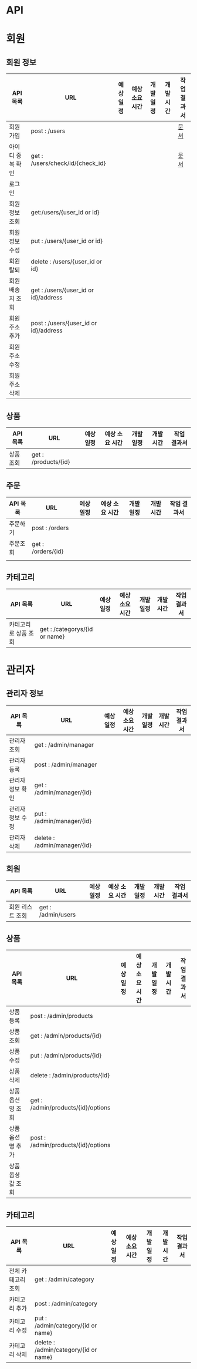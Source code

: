 # API

# 회원
## 회원 정보

| API 목록         | URL                                   | 예상 일정 | 예상 소요 시간 | 개발 일정 | 개발 시간 | 작업 결과서                                                  |
| ---------------- | ------------------------------------- | --------- | -------------- | --------- | --------- | ------------------------------------------------------------ |
| 회원가입         | post : /users                         |           |                |           |           | [문서](https://github.com/hanseonghye/ShoppingmallProject/blob/master/docs/2.Swagger%26TDD/api/%ED%9A%8C%EC%9B%90%EA%B0%80%EC%9E%85.md#%EA%B0%80%EC%9E%85-%EB%93%B1%EB%A1%9D-%EC%9A%94%EC%B2%AD) |
| 아이디 중복 확인 | get : /users/check/id/{check_id}      |           |                |           |           | [문서](https://github.com/hanseonghye/ShoppingmallProject/blob/master/docs/2.Swagger%26TDD/api/%ED%9A%8C%EC%9B%90%EA%B0%80%EC%9E%85.md#%EC%95%84%EC%9D%B4%EB%94%94-%EC%A4%91%EB%B3%B5-%EC%B2%B4%ED%81%AC-%EC%9A%94%EC%B2%AD) |
| 로그인           |                                       |           |                |           |           |                                                              |
| 회원정보조회     | get:/users/{user_id or id}            |           |                |           |           |                                                              |
| 회원정보수정     | put : /users/{user_id or id}          |           |                |           |           |                                                              |
| 회원탈퇴         | delete : /users/{user_id or id}       |           |                |           |           |                                                              |
| 회원 배송지 조회 | get : /users/{user_id or id}/address  |           |                |           |           |                                                              |
| 회원 주소 추가   | post : /users/{user_id or id}/address |           |                |           |           |                                                              |
| 회원 주소 수정   |                                       |           |                |           |           |                                                              |
| 회원 주소 삭제   |                                       |           |                |           |           |                                                              |



## 상품

| API 목록  | URL                  | 예상 일정 | 예상 소요 시간 | 개발 일정 | 개발 시간 | 작업 결과서 |
| --------- | -------------------- | --------- | -------------- | --------- | --------- | ----------- |
| 상품 조회 | get : /products/{id} |           |                |           |           |             |



## 주문

| API 목록 | URL                | 예상 일정 | 예상 소요 시간 | 개발 일정 | 개발 시간 | 작업 결과서 |
| -------- | ------------------ | --------- | -------------- | --------- | --------- | ----------- |
| 주문하기 | post : /orders     |           |                |           |           |             |
| 주문조회 | get : /orders/{id} |           |                |           |           |             |
|          |                    |           |                |           |           |             |



## 카테고리

| API 목록             | URL                           | 예상 일정 | 예상 소요 시간 | 개발 일정 | 개발 시간 | 작업 결과서 |
| -------------------- | ----------------------------- | --------- | -------------- | --------- | --------- | ----------- |
| 카테고리로 상품 조회 | get : /categorys/{id or name} |           |                |           |           |             |



# 관리자

## 관리자 정보

| API 목록         | URL                          | 예상 일정 | 예상 소요 시간 | 개발 일정 | 개발 시간 | 작업 결과서 |
| ---------------- | ---------------------------- | --------- | -------------- | --------- | --------- | ----------- |
| 관리자 조회      | get : /admin/manager         |           |                |           |           |             |
| 관리자 등록      | post : /admin/manager        |           |                |           |           |             |
| 관리자 정보 확인 | get : /admin/manager/{id}    |           |                |           |           |             |
| 관리자 정보 수정 | put : /admin/manager/{id}    |           |                |           |           |             |
| 관리자 삭제      | delete : /admin/manager/{id} |           |                |           |           |             |



## 회원 

| API 목록         | URL                | 예상 일정 | 예상 소요 시간 | 개발 일정 | 개발 시간 | 작업 결과서 |
| ---------------- | ------------------ | --------- | -------------- | --------- | --------- | ----------- |
| 회원 리스트 조회 | get : /admin/users |           |                |           |           |             |




## 상품

| API 목록          | URL                                 | 예상 일정 | 예상 소요 시간 | 개발 일정 | 개발 시간 | 작업 결과서 |
| ----------------- | ----------------------------------- | --------- | -------------- | --------- | --------- | ----------- |
| 상품 등록         | post : /admin/products              |           |                |           |           |             |
| 상품 조회         | get : /admin/products/{id}          |           |                |           |           |             |
| 상품 수정         | put : /admin/products/{id}          |           |                |           |           |             |
| 상품 삭제         | delete : /admin/products/{id}       |           |                |           |           |             |
| 상품 옵션명 조회  | get : /admin/products/{id}/options  |           |                |           |           |             |
| 상품 옵션명 추가  | post : /admin/products/{id}/options |           |                |           |           |             |
| 상품 옵셩 값 조회 |                                     |           |                |           |           |             |



## 카테고리

| API 목록           | URL                                   | 예상 일정 | 예상 소요 시간 | 개발 일정 | 개발 시간 | 작업 결과서 |
| ------------------ | ------------------------------------- | --------- | -------------- | --------- | --------- | ----------- |
| 전체 카테고리 조회 | get : /admin/category                 |           |                |           |           |             |
| 카테고리 추가      | post : /admin/category                |           |                |           |           |             |
| 카테고리 수정      | put : /admin/category/{id or name}    |           |                |           |           |             |
| 카테고리 삭제      | delete : /admin/category/{id or name} |           |                |           |           |             |

